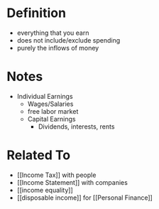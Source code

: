 # Definition
- everything that you earn
- does not include/exclude spending
- purely the inflows of money

# Notes
- Individual Earnings
	- Wages/Salaries
	- free labor market
	- Capital Earnings
		- Dividends, interests, rents
# Related To
- [[Income Tax]] with people
- [[Income Statement]] with companies
- [[income equality]]
- [[disposable income]] for [[Personal Finance]]